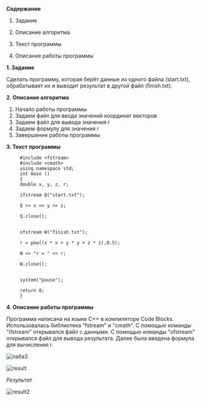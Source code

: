 __Содержание__

1. Задание

2. Описание алгоритма

3. Текст программы

4. Описание работы программы

 
 
  __1. Задание__

Сделать программу, которая берёт данные из одного файла (start.txt), обрабатывает их и выводит результат в другой файл (finish.txt).

 __2. Описание алгоритма__

1. Начало работы программы
2. Задаем файл для ввода значений координат векторов
3. Задаем файл для вывода значения r
4. Задаем формулу для значения r 
5. Завершение работы программы

 __3. Текст программы__
 
         #include <fstream>
         #include <cmath>
         using namespace std;
         int main ()
         {
         double x, y, z, r;

         ifstream Q("start.txt");

         Q >> x >> y >> z;

         Q.close();


         ofstream W("finish.txt");

         r = pow((x * x + y * y + z * z),0.5);

         W << "r = " << r;

         W.close();


         system("pause");

         return 0;
         }


__4. Описание работы программы__

Программа написана на языке C++ в компиляторе Code Blocks. Использовалась библиотека "fstream" и "cmath". C помощью команды "ifstream" открывался файл с данными. С помощью команды "ofstream" открывался файл для вывода результата. Далее была введена формула для вычисления r.

![лаба3](https://user-images.githubusercontent.com/100378590/172953932-328f52de-7469-4a47-9449-afb3f7d45884.PNG)

![result](https://user-images.githubusercontent.com/100378590/172954264-8c183fe7-5170-4110-bd0b-2714a6c7e23d.PNG)




*Результат*


![result2](https://user-images.githubusercontent.com/100378590/172954093-12423d78-92a0-41c4-80f1-fd98eb13157d.PNG)


